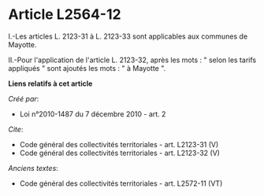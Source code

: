 # Article L2564-12

I.-Les articles L. 2123-31 à L. 2123-33 sont applicables aux communes de Mayotte. 

II.-Pour l'application de l'article L. 2123-32, après les mots : " selon les tarifs appliqués " sont ajoutés les mots : " à
Mayotte ".

**Liens relatifs à cet article**

_Créé par_:

  - Loi n°2010-1487 du 7 décembre 2010 - art. 2

_Cite_:

  - Code général des collectivités territoriales - art. L2123-31 (V)
  - Code général des collectivités territoriales - art. L2123-32 (V)

_Anciens textes_:

  - Code général des collectivités territoriales - art. L2572-11 (VT)
